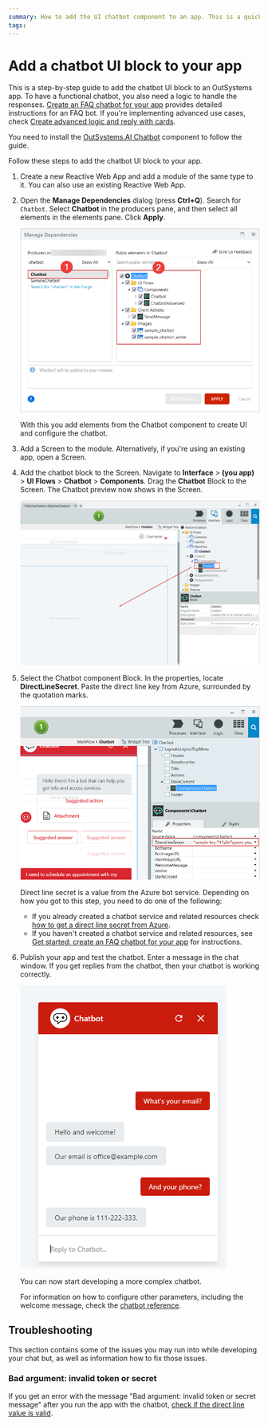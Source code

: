 ```yaml
---
summary: How to add the UI chatbot component to an app. This is a quick solution that covers many use cases.
tags:
---
```


# Add a chatbot UI block to your app

This is a step-by-step guide to add the chatbot UI block to an OutSystems app. To have a functional chatbot, you also need a logic to handle the responses. [Create an FAQ chatbot for your app](get-started-faq-chatbot.md) provides detailed instructions for an FAQ bot. If you're implementing advanced use cases, check 
[Create advanced logic and reply with cards](get-started-advanced-chatbot.md).


<div class="info" markdown="1">

You need to install the [OutSystems.AI Chatbot](https://www.outsystems.com/forge/component-overview/5886/) component to follow the guide. 

</div>

Follow these steps to add the chatbot UI block to your app.

1. Create a new Reactive Web App and add a module of the same type to it. You can also use an existing Reactive Web App.
2. Open the **Manage Dependencies** dialog (press **Ctrl+Q**). Search for `Chatbot`. Select **Chatbot** in the producers pane, and then select all elements in the elements pane. Click **Apply**.
       
    ![Chatbot references](images/chatbot-add-references-ss.png?width=500)

    With this you add elements from the Chatbot component to create UI and configure the chatbot.

4. Add a Screen to the module. Alternatively, if you're using an existing app, open a Screen.
5. Add the chatbot block to the Screen. Navigate to **Interface** > **(you app)** > **UI Flows** > **Chatbot** > **Components**. Drag the **Chatbot** Block to the Screen. The Chatbot preview now shows in the Screen.
   
    ![Chatbot references](images/chatbot-drag-chatbot-block-ss.png?width=500)

6. Select the Chatbot component Block. In the properties, locate **DirectLineSecret**. Paste the direct line key from Azure, surrounded by the quotation marks.

    ![Direct line property](images/chatbot-direct-line-ss.png?width=500)

    <div class="info" markdown="1">

    Direct line secret is a value from the Azure bot service. Depending on how you got to this step, you need to do one of the following:

    * If you already created a chatbot service and related resources check [how to get a direct line secret from Azure](guide-azure-services.md#get-direct-line-key).
    * If you haven't created a chatbot service and related resources, see [Get started: create an FAQ chatbot for your app](get-started-faq-chatbot.md) for instructions.

    </div>

7. Publish your app and test the chatbot. Enter a message in the chat window. If you get replies from the chatbot, then your chatbot is working correctly.

    ![Chatbot in a browser](images/chatbot-faq-example-browser.png?width=400)

    You can now start developing a more complex chatbot.

    <div class="info" markdown="1">

    For information on how to configure other parameters, including the welcome message, check the [chatbot reference](reference.md#chatbot-settings).

    </div>

## Troubleshooting

This section contains some of the issues you may run into while developing your chat but, as well as information how to fix those issues.

### Bad argument: invalid token or secret

If you get an error with the message "Bad argument: invalid token or secret message" after you run the app with the chatbot, [check if the direct line value is valid](guide-azure-services.md#get-direct-line-key).